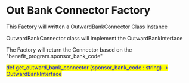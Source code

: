 # Out Bank Connector Factory

This Factory will written a OutwardBankConnector Class Instance

OutwardBankConnector class will implement the OutwardBankInterface

The Factory will return the Connector based on the "benefit\_program.sponsor\_bank\_code"

<mark style="color:blue;">def get\_outward\_bank\_connector (sponsor\_bank\_code : string) -> OutwardBankInterface</mark>
